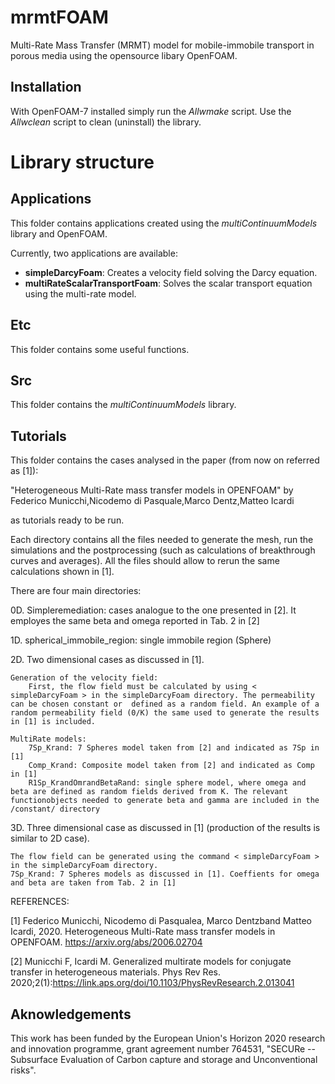 # mrmtFOAM
Multi-Rate Mass Transfer (MRMT) model for mobile-immobile transport in porous media using the opensource libary OpenFOAM.

Installation
------------

With OpenFOAM-7 installed simply run the _Allwmake_ script. Use the _Allwclean_ script to clean (uninstall) the library.

# Library structure

Applications
------------

This folder contains applications created using the _multiContinuumModels_ library and OpenFOAM.

Currently, two applications are available:

* __simpleDarcyFoam__: Creates a velocity field solving the Darcy equation.
* __multiRateScalarTransportFoam__: Solves the scalar transport equation using the multi-rate model.

Etc
------------

This folder contains some useful functions.


Src
------------

This folder contains the _multiContinuumModels_ library.




Tutorials
--------

This folder contains the cases analysed in the paper (from now on referred as [1]):

"Heterogeneous Multi-Rate mass transfer models in OPENFOAM"
by Federico Municchi,Nicodemo di Pasquale,Marco Dentz,Matteo Icardi


as tutorials ready to be run.

Each directory contains all the files needed to generate the mesh, run the simulations and the postprocessing (such as calculations of breakthrough curves and averages). All the files should allow to rerun the same calculations shown in [1].

There are four main directories:

0D. Simpleremediation: cases analogue to the one presented in [2]. It employes the same beta and omega reported in Tab. 2 in [2] 

1D. spherical_immobile_region: single immobile region (Sphere)

2D. Two dimensional cases as discussed in [1]. 

    Generation of the velocity field:
        First, the flow field must be calculated by using < simpleDarcyFoam > in the simpleDarcyFoam directory. The permeability can be chosen constant or  defined as a random field. An example of a random permeability field (0/K) the same used to generate the results in [1] is included.
 
    MultiRate models:
        7Sp_Krand: 7 Spheres model taken from [2] and indicated as 7Sp in [1]
        Comp_Krand: Composite model taken from [2] and indicated as Comp in [1]
        R1Sp_KrandOmrandBetaRand: single sphere model, where omega and beta are defined as random fields derived from K. The relevant functionobjects needed to generate beta and gamma are included in the /constant/ directory

3D. Three dimensional case as discussed in [1] (production of the results is similar to 2D case).

    The flow field can be generated using the command < simpleDarcyFoam > in the simpleDarcyFoam directory. 
    7Sp_Krand: 7 Spheres models as discussed in [1]. Coeffients for omega and beta are taken from Tab. 2 in [1]






REFERENCES:

[1] Federico Municchi, Nicodemo di Pasqualea, Marco Dentzband Matteo Icardi, 2020. Heterogeneous Multi-Rate mass transfer models in OPENFOAM. https://arxiv.org/abs/2006.02704

[2] Municchi F, Icardi M. Generalized multirate models for conjugate transfer in heterogeneous materials. Phys Rev Res. 2020;2(1):https://link.aps.org/doi/10.1103/PhysRevResearch.2.013041

Aknowledgements
---------------

This work has been funded by the European Union's Horizon 2020
research and innovation programme, grant agreement number 764531, "SECURe -- Subsurface Evaluation of Carbon capture and storage and Unconventional risks".
